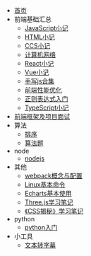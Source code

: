 * [首页](/)
* 前端基础汇总
  - [JavaScript小记](zh-cn/前端基础汇总/JavaScript小记)
  - [HTML小记](zh-cn/前端基础汇总/HTML小记)
  - [CCS小记](zh-cn/前端基础汇总/CSS小记)
  - [计算机网络](zh-cn/前端基础汇总/计算机网络)
  - [React小记](zh-cn/前端基础汇总/React小记)
  - [Vue小记](zh-cn/前端基础汇总/Vue小记)
  - [手写js合集](zh-cn/前端基础汇总/手写js)
  - [前端性能优化](zh-cn/前端基础汇总/前端性能优化)
  - [正则表达式入门](zh-cn/JavaScript/正则表达式入门)
  - [TypeScript小记](zh-cn/前端基础汇总/TypeScript小记)
* [前端框架及项目面试](zh-cn/慕课/前端框架及项目面试)
* 算法
  - [排序](zh-cn/算法/排序)
  - [算法题](zh-cn/算法/算法题)
* node
  - [nodejs](zh-cn/node/nodejs)
* 其他
  - [webpack概念与配置](zh-cn/其他/webpack概念与配置)
  - [Linux基本命令](zh-cn/其他/Linux基本命令)
  - [Echarts基本使用](zh-cn/其他/Echarts基本使用)
  - [Three.js学习笔记](zh-cn/其他/Three.js学习笔记)
  - [《CSS揭秘》学习笔记](zh-cn/其他/《CSS揭秘》学习笔记/《CSS揭秘》学习笔记)
* python
  - [python入门](zh-cn/python/Python编程：从入门到实践)
* 小工具
  - <a href="zh-cn/小工具/文本转字幕.html">文本转字幕</a>